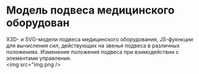 # Модель подвеса медицинского оборудован

X3D- и SVG-модели подвеса медицинского оборудования, JS-фукнкции для вычисления сил, действующих на звенья подвеса в различных положениях. Изменение положения подвеса при взимодействии с элементами управления.
<br/>
<img src="img.png />